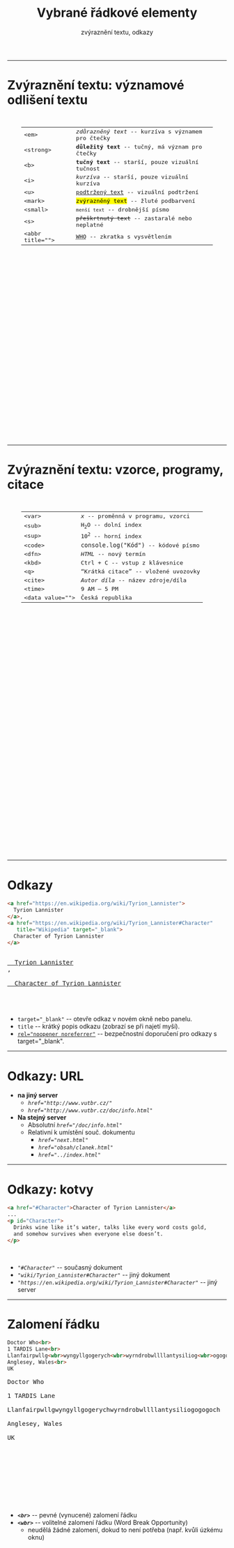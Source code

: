 <!-- .slide: class="section" -->

<header>
	<h1>Vybrané řádkové elementy</h1>
	<p>zvýraznění textu, odkazy</p>
</header>

---

# Zvýraznění textu: významové odlišení textu

<pre class="code-render" default-style="
table {
  width: 100%;
}

td, th {
  padding: .5rem;
}

th {
  background-color: #eaeaea;
  text-align: left;
}

tr:nth-child(2n+1) td {
  background-color: #eaeaea;
}

.first {
  width: 400px;
}

" resizable="true" style="height: 710px; margin: 2rem">
<table>
  <colgroup>
    <col class="first">
	<col>
  </colgroup>
  <tr>
    <td>&lt;em&gt;</td>
    <td><em>zdůrazněný text</em> -- kurzíva s významem pro čtečky</td>
  </tr>
  <tr>
    <td>&lt;strong&gt;</td>
    <td><strong>důležitý text</strong> -- tučný, má význam pro čtečky</td>
  </tr>
  <tr>
    <td>&lt;b&gt;</td>
    <td><b>tučný text</b> -- starší, pouze vizuální tučnost</td>
  </tr>
  <tr>
    <td>&lt;i&gt;</td>
    <td><i>kurzíva</i> -- starší, pouze vizuální kurzíva</td>
  </tr>
  <tr>
    <td>&lt;u&gt;</td>
    <td><u>podtržený text</u> -- vizuální podtržení</td>
  </tr>
  <tr>
    <td>&lt;mark&gt;</td>
    <td><mark>zvýrazněný text</mark> -- žluté podbarvení</td>
  </tr>
  <tr>
    <td>&lt;small&gt;</td>
    <td><small>menší text</small> -- drobnější písmo</td>
  </tr>
  <tr>
    <td>&lt;s&gt;</td>
    <td><s>přeškrtnutý text</s> -- zastaralé nebo neplatné</td>
  </tr>
  <tr>
    <td>&lt;abbr title=""&gt;</td>
    <td><abbr title="World Health Organization">WHO</abbr> -- zkratka s vysvětlením</td>
  </tr>
</table>
</pre>

---

# Zvýraznění textu: vzorce, programy, citace

<pre class="code-render" default-style="
table {
  width: 100%;
}

td, th {
  padding: .5rem;
}

th {
  background-color: #eaeaea;
  text-align: left;
}

tr:nth-child(2n+1) td {
  background-color: #eaeaea;
}

.first {
  width: 400px;
}

" resizable="true" style="height: 780px; margin: 2rem">
<table>
  <colgroup>
    <col class="first">
	<col>
  </colgroup>
  <tr>
    <td>&lt;var&gt;</td>
    <td><var>x</var> -- proměnná v programu, vzorci</td>
  </tr>
  <tr>
    <td>&lt;sub&gt;</td>
    <td>H<sub>2</sub>O -- dolní index</td>
  </tr>
  <tr>
    <td>&lt;sup&gt;</td>
    <td>10<sup>2</sup> -- horní index</td>
  </tr>
  <tr>
    <td>&lt;code&gt;</td>
    <td><code>console.log("Kód")</code> -- kódové písmo</td>
  </tr>
  <tr>
    <td>&lt;dfn&gt;</td>
    <td><dfn>HTML</dfn> -- nový termín</td>
  </tr>
  <tr>
    <td>&lt;kbd&gt;</td>
    <td><kbd>Ctrl</kbd> + <kbd>C</kbd> -- vstup z klávesnice</td>
  </tr>
  <tr>
    <td>&lt;q&gt;</td>
    <td><q>Krátká citace</q> -- vložené uvozovky</td>
  </tr>
  <tr>
    <td>&lt;cite&gt;</td>
    <td><cite>Autor díla</cite> -- název zdroje/díla</td>
  </tr>
  <tr>
    <td>&lt;time&gt;</td>
    <td><time datetime="09:00">9 AM</time> – <time datetime="17:00">5 PM</time></td>
  </tr>
  <tr>
    <td>&lt;data value=""&gt;</td>
    <td><data value="CZ">Česká republika</data></td>
  </tr>
</table>
</pre>

---

# Odkazy

```html
<a href="https://en.wikipedia.org/wiki/Tyrion_Lannister">
  Tyrion Lannister
</a>,
<a href="https://en.wikipedia.org/wiki/Tyrion_Lannister#Character"
   title="Wikipedia" target="_blank">
  Character of Tyrion Lannister
</a>
```

<pre class="code-render" default-style="" resizable="true" style="height: 100px;">
<a href="https://en.wikipedia.org/wiki/Tyrion_Lannister">
  Tyrion Lannister
</a>,
<a href="https://en.wikipedia.org/wiki/Tyrion_Lannister#Character"
   title="Wikipedia" target="_blank" rel="noopener noreferrer">
  Character of Tyrion Lannister
</a>
</pre>

<br>

- `target="_blank"` -- otevře odkaz v novém okně nebo panelu.
- `title` -- krátký popis odkazu (zobrazí se při najetí myší).
- [`rel="noopener noreferrer"`](https://developer.mozilla.org/en-US/docs/Web/HTML/Reference/Attributes/rel) -- bezpečnostní doporučení pro odkazy s target="_blank".

---

# Odkazy: URL

- **na jiný server**
  - *`href="http://www.vutbr.cz/"`*
  - *`href="http://www.vutbr.cz/doc/info.html"`*
- **Na stejný server**
  - Absolutní *`href="/doc/info.html"`*
  - Relativní k umístění souč. dokumentu
    - *`href="next.html"`*
    - *`href="obsah/clanek.html"`*
    - *`href="../index.html"`*

---

# Odkazy: kotvy

```html
<a href="#Character">Character of Tyrion Lannister</a>
...
<p id="Character">
  Drinks wine like it’s water, talks like every word costs gold,
  and somehow survives when everyone else doesn’t.
</p>
```

<br>

- *`"#Character"`* -- současný dokument
- *`"wiki/Tyrion_Lannister#Character"`* -- jiný dokument
- *`"https://en.wikipedia.org/wiki/Tyrion_Lannister#Character"`* -- jiný server

---

# Zalomení řádku

```html
Doctor Who<br>
1 TARDIS Lane<br>
Llanfairpwllg<wbr>wyngyllgogerych<wbr>wyrndrobwllllantysiliog<wbr>ogogoch<br>
Anglesey, Wales<br>
UK
```

<pre class="code-render" default-style="" resizable="true" style="height: 260px;">
Doctor Who<br>
1 TARDIS Lane<br>
Llanfairpwllg<wbr>wyngyllgogerych<wbr>wyrndrobwllllantysiliog<wbr>ogogoch<br>
Anglesey, Wales<br>
UK
</pre>

<br>

- ***`<br>`*** -- pevné (vynucené) zalomení řádku
- ***`<wbr>`*** -- volitelné zalomení řádku (Word Break Opportunity)
  - neudělá žádné zalomení, dokud to není potřeba (např. kvůli úzkému oknu)


